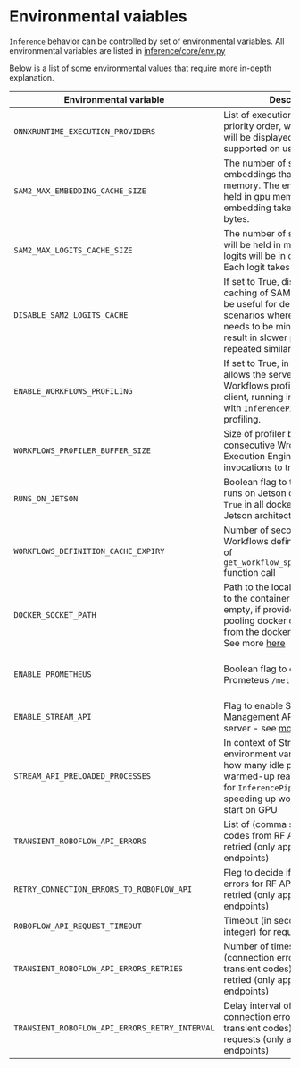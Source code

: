 # Environmental vaiables

`Inference` behavior can be controlled by set of environmental variables. All environmental variables are listed in [inference/core/env.py](https://github.com/roboflow/inference/blob/main/inference/core/env.py)

Below is a list of some environmental values that require more in-depth explanation.

Environmental variable                         | Description                                                                                                                                                                                                               | Default
-----------------------------------------------|---------------------------------------------------------------------------------------------------------------------------------------------------------------------------------------------------------------------------| -----------
`ONNXRUNTIME_EXECUTION_PROVIDERS`              | List of execution providers in priority order, warning message will be displayed if provider is not supported on user platform                                                                                            | See [here](https://github.com/roboflow/inference/blob/main/inference/core/env.py#L262)
`SAM2_MAX_EMBEDDING_CACHE_SIZE`                | The number of sam2 embeddings that will be held in memory. The embeddings will be held in gpu memory. Each embedding takes 16777216 bytes.                                                                                | 100
`SAM2_MAX_LOGITS_CACHE_SIZE`                   | The number of sam2 logits that will be held in memory. The the logits will be in cpu memory. Each logit takes 262144 bytes.                                                                                               | 1000
`DISABLE_SAM2_LOGITS_CACHE`                    | If set to True, disables the caching of SAM2 logits. This can be useful for debugging or in scenarios where memory usage needs to be minimized, but may result in slower performance for repeated similar requests.       | False
`ENABLE_WORKFLOWS_PROFILING`                   | If set to True, in `inference` server allows the server to output Workflows profiler traces the client, running in Python package with `InferencePipeline` it enables profiling.                                          | False
`WORKFLOWS_PROFILER_BUFFER_SIZE`               | Size of profiler buffer (number of consecutive Wrofklows Execution Engine `run(...)` invocations to trace in buffer.                                                                                                      | 64
`RUNS_ON_JETSON`                               | Boolean flag to tell if `inference` runs on Jetson device - set to `True` in all docker builds for Jetson architecture.                                                                                                   | False
`WORKFLOWS_DEFINITION_CACHE_EXPIRY`            | Number of seconds to cache Workflows definitions as a result of `get_workflow_specification(...)` function call                                                                                                           | `15 * 60` - 15 minutes
`DOCKER_SOCKET_PATH`                           | Path to the local socket mounted to the container - by default empty, if provided - enables pooling docker container stats from the docker deamon socket. See more [here](./server_configuration/container_statistics.md) | Not Set   
`ENABLE_PROMETHEUS`                            | Boolean flag to enable Prometeus `/metrics` enpoint.                                                                                                                                                                      | True for docker images in dockerhub
`ENABLE_STREAM_API`                            | Flag to enable Stream Management API in `inference` server - see [more](/workflows/video_processing/overview.md).                                                                                                         | False
`STREAM_API_PRELOADED_PROCESSES`               | In context of Stream API - this environment variable controlls how many idle processes are warmed-up ready to be a worker for `InferencePipeline` - helps speeding up workers processes start on GPU                      | 0
`TRANSIENT_ROBOFLOW_API_ERRORS`                | List of (comma separated) HTTP codes from RF API that should be retried (only applicable to GET endpoints)                                                                                                                | `None`
`RETRY_CONNECTION_ERRORS_TO_ROBOFLOW_API`      | Fleg to decide if connection errors for RF API should be retried (only applicable to GET endpoints)                                                                                                                       | `False`
`ROBOFLOW_API_REQUEST_TIMEOUT`                 | Timeout (in seconds given as integer) for requests to RF API                                                                                                                                                              | `None`
`TRANSIENT_ROBOFLOW_API_ERRORS_RETRIES`        | Number of times transient errors (connection errors and HTTP transient codes) to RF API will be retried (only applicable to GET endpoints)                                                                                | `3`
`TRANSIENT_ROBOFLOW_API_ERRORS_RETRY_INTERVAL` | Delay interval of retries (for connection errors and HTTP transient codes) of RF API requests (only applicable to GET endpoints)                                                                                          | `3`
